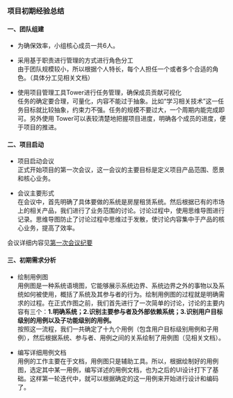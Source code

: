 ### 项目初期经验总结
    
    
#### 一、团队组建

- 为确保效率，小组核心成员一共6人。

- 采用基于职责进行管理的方式进行角色分工  
 由于团队规模较小，所以根据个人特长，每个人担任一个或者多个合适的角色。（具体分工见相关文档）
  
- 使用项目管理工具Tower进行任务管理，确保成员贡献可视化  
 任务的确定要合理，可量化，内容不能过于抽象。比如“学习相关技术”这一任务目标就比较抽象，约束力不强。任务的规模不要过大，一个周期内能完成即可。另外使用  Tower可以表较清楚地把握项目进度，明确各个成员的进度，便于项目的推进。

#### 二、项目启动

- 项目启动会议  
 正式开始项目的第一次会议，这一会议的主要目标是定义项目产品范围、愿景和核心业务。

- 会议主要形式  
 在会议中，首先明确了具体要做的系统是房屋租赁系统。然后根据已有的市场上的相关产品，我们进行了业务范围的讨论。讨论过程中，使用思维导图进行记录。思维导图防止了讨论过程中思维过于发散，使讨论内容集中于产品的核心业务，提高了效率。
 
会议详细内容见[第一次会议纪要](https://github.com/WindyMen/Dashboard/blob/gh-pages/doc/meet_recording/%E9%A1%B9%E7%9B%AE%E5%90%AF%E5%8A%A8%E4%BC%9A%E8%AE%AE.md)

#### 三、初期需求分析

- 绘制用例图  
 用例图是一种系统语境图，它能够展示系统边界、系统边界之外的事物以及系统如何被使用，概括了系统及其参与者的行为。绘制用例图的过程就是明确需求的过程。在正式作图之前，我们首先进行了一次简单的讨论，讨论的主要内容有三个：**1.明确系统；2.识别主要参与者及外部依赖系统；3.识别用户目标级别的用例以及子功能级别的用例。**  
 按照这一流程，我们一共确定了十九个用例（包含用户目标级别用例和子用例），然后根据系统、参与者、用例之间的关系绘制了用例图（见相关文档）。
 
- 编写详细用例文档  
 用例的工作主要在于文档，用例图只是辅助工具。所以，根据绘制好的用例图，选定其中某一用例，编写详述的用例文档，也为之后的UI设计打下了基础。这样第一轮迭代中，就可以根据确定的这一用例来开始进行设计和编码了。
